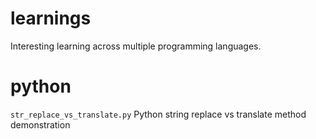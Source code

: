 # learnings
Interesting learning across multiple programming languages.

# python
`str_replace_vs_translate.py` Python string replace vs translate method demonstration
